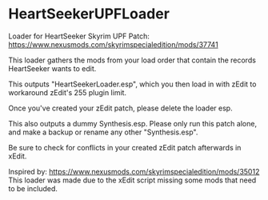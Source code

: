 # HeartSeekerUPFLoader



Loader for HeartSeeker Skyrim UPF Patch:<br>
https://www.nexusmods.com/skyrimspecialedition/mods/37741

This loader gathers the mods from your load order that contain the records HeartSeeker wants to edit.

This outputs "HeartSeekerLoader.esp", which you then load in with zEdit to workaround zEdit's 255 plugin limit.

Once you've created your zEdit patch, please delete the loader esp.

This also outputs a dummy Synthesis.esp. Please only run this patch alone, and make a backup or rename any other "Synthesis.esp".

Be sure to check for conflicts in your created zEdit patch afterwards in xEdit.



Inspired by: https://www.nexusmods.com/skyrimspecialedition/mods/35012
This loader was made due to the xEdit script missing some mods that need to be included.
